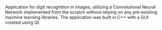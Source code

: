 Application for digit recognition in images, utilizing a Convolutional Neural Network implemented from the scratch without relying on any pre-existing machine learning libraries. The application was built in C++ with a GUI created using Qt.
